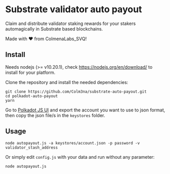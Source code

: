 # Substrate validator auto payout

Claim and distribute validator staking rewards for your stakers automagically in Substrate based blockchains.

Made with ❤️ from ColmenaLabs_SVQ!

## Install

Needs nodejs (>= v10.20.1), check https://nodejs.org/en/download/ to install for your platform.

Clone the repository and install the needed dependencies:

```
git clone https://github.com/Colm3na/substrate-auto-payout.git
cd polkadot-auto-payout
yarn
```

Go to [Polkadot JS UI](https://polkadot.js.org/apps/#/accounts) and export the account you want to use to json format, then copy the json file/s in the `keystores` folder.

## Usage

```
node autopayout.js -a keystores/account.json -p password -v validator_stash_address
```

Or simply edit `config.js` with your data and run without any parameter:

```
node autopayout.js
```